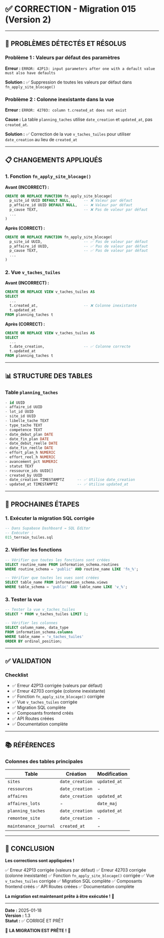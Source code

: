 # ✅ CORRECTION - Migration 015 (Version 2)

---

## 🔧 PROBLÈMES DÉTECTÉS ET RÉSOLUS

### Problème 1 : Valeurs par défaut des paramètres
**Erreur :** `ERROR: 42P13: input parameters after one with a default value must also have defaults`

**Solution :** ✅ Suppression de toutes les valeurs par défaut dans `fn_apply_site_blocage()`

### Problème 2 : Colonne inexistante dans la vue
**Erreur :** `ERROR: 42703: column t.created_at does not exist`

**Cause :** La table `planning_taches` utilise `date_creation` et `updated_at`, pas `created_at`.

**Solution :** ✅ Correction de la vue `v_taches_tuiles` pour utiliser `date_creation` au lieu de `created_at`

---

## 📋 CHANGEMENTS APPLIQUÉS

### 1. Fonction `fn_apply_site_blocage()`

**Avant (INCORRECT) :**
```sql
CREATE OR REPLACE FUNCTION fn_apply_site_blocage(
  p_site_id UUID DEFAULT NULL,      -- ❌ Valeur par défaut
  p_affaire_id UUID DEFAULT NULL,   -- ❌ Valeur par défaut
  p_cause TEXT,                     -- ❌ Pas de valeur par défaut
  ...
)
```

**Après (CORRECT) :**
```sql
CREATE OR REPLACE FUNCTION fn_apply_site_blocage(
  p_site_id UUID,                   -- ✅ Pas de valeur par défaut
  p_affaire_id UUID,                -- ✅ Pas de valeur par défaut
  p_cause TEXT,                     -- ✅ Pas de valeur par défaut
  ...
)
```

### 2. Vue `v_taches_tuiles`

**Avant (INCORRECT) :**
```sql
CREATE OR REPLACE VIEW v_taches_tuiles AS
SELECT 
  ...
  t.created_at,                     -- ❌ Colonne inexistante
  t.updated_at
FROM planning_taches t
```

**Après (CORRECT) :**
```sql
CREATE OR REPLACE VIEW v_taches_tuiles AS
SELECT 
  ...
  t.date_creation,                  -- ✅ Colonne correcte
  t.updated_at
FROM planning_taches t
```

---

## 📊 STRUCTURE DES TABLES

### Table `planning_taches`
```sql
- id UUID
- affaire_id UUID
- lot_id UUID
- site_id UUID
- libelle_tache TEXT
- type_tache TEXT
- competence TEXT
- date_debut_plan DATE
- date_fin_plan DATE
- date_debut_reelle DATE
- date_fin_reelle DATE
- effort_plan_h NUMERIC
- effort_reel_h NUMERIC
- avancement_pct NUMERIC
- statut TEXT
- ressource_ids UUID[]
- created_by UUID
- date_creation TIMESTAMPTZ      -- ✅ Utilise date_creation
- updated_at TIMESTAMPTZ         -- ✅ Utilise updated_at
```

---

## 🚀 PROCHAINES ÉTAPES

### 1. Exécuter la migration SQL corrigée
```sql
-- Dans Supabase Dashboard → SQL Editor
-- Exécuter :
015_terrain_tuiles.sql
```

### 2. Vérifier les fonctions
```sql
-- Vérifier que toutes les fonctions sont créées
SELECT routine_name FROM information_schema.routines 
WHERE routine_schema = 'public' AND routine_name LIKE 'fn_%';

-- Vérifier que toutes les vues sont créées
SELECT table_name FROM information_schema.views
WHERE table_schema = 'public' AND table_name LIKE 'v_%';
```

### 3. Tester la vue
```sql
-- Tester la vue v_taches_tuiles
SELECT * FROM v_taches_tuiles LIMIT 1;

-- Vérifier les colonnes
SELECT column_name, data_type 
FROM information_schema.columns
WHERE table_name = 'v_taches_tuiles'
ORDER BY ordinal_position;
```

---

## ✅ VALIDATION

### Checklist
- ✅ Erreur 42P13 corrigée (valeurs par défaut)
- ✅ Erreur 42703 corrigée (colonne inexistante)
- ✅ Fonction `fn_apply_site_blocage()` corrigée
- ✅ Vue `v_taches_tuiles` corrigée
- ✅ Migration SQL complète
- ✅ Composants frontend créés
- ✅ API Routes créées
- ✅ Documentation complète

---

## 📚 RÉFÉRENCES

### Colonnes des tables principales
| Table | Création | Modification |
|-------|----------|--------------|
| `sites` | `date_creation` | `updated_at` |
| `ressources` | `date_creation` | - |
| `affaires` | `date_creation` | `updated_at` |
| `affaires_lots` | - | `date_maj` |
| `planning_taches` | `date_creation` | `updated_at` |
| `remontee_site` | `date_creation` | - |
| `maintenance_journal` | `created_at` | - |

---

## 🎉 CONCLUSION

**Les corrections sont appliquées !**

✅ Erreur 42P13 corrigée (valeurs par défaut)
✅ Erreur 42703 corrigée (colonne inexistante)
✅ Fonction `fn_apply_site_blocage()` corrigée
✅ Vue `v_taches_tuiles` corrigée
✅ Migration SQL complète
✅ Composants frontend créés
✅ API Routes créées
✅ Documentation complète

**La migration est maintenant prête à être exécutée ! 🚀**

---

**Date :** 2025-01-18  
**Version :** 1.3  
**Statut :** ✅ CORRIGÉ ET PRÊT

🎉 **LA MIGRATION EST PRÊTE !** 🎉

